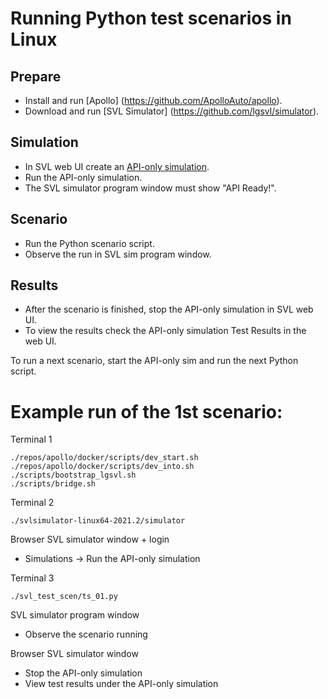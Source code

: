 # Running Python test scenarios in Linux

## Prepare

- Install and run [Apollo] (https://github.com/ApolloAuto/apollo).
- Download and run [SVL Simulator] (https://github.com/lgsvl/simulator).

## Simulation

- In SVL web UI create an [API-only simulation](https://www.svlsimulator.com/docs/running-simulations/running-simulator/#apionlysimulation).
- Run the API-only simulation.
- The SVL simulator program window must show "API Ready!".

## Scenario

- Run the Python scenario script.
- Observe the run in SVL sim program window.

## Results

- After the scenario is finished, stop the API-only simulation in SVL web UI.
- To view the results check the API-only simulation Test Results in the web UI.

To run a next scenario, start the API-only sim and run the next Python script.


# Example run of the 1st scenario:

Terminal 1

```
./repos/apollo/docker/scripts/dev_start.sh
./repos/apollo/docker/scripts/dev_into.sh
./scripts/bootstrap_lgsvl.sh
./scripts/bridge.sh
```


Terminal 2

```
./svlsimulator-linux64-2021.2/simulator
```


Browser SVL simulator window + login

- Simulations -> Run the API-only simulation


Terminal 3

```
./svl_test_scen/ts_01.py
```


SVL simulator program window

- Observe the scenario running


Browser SVL simulator window

- Stop the API-only simulation
- View test results under the API-only simulation
